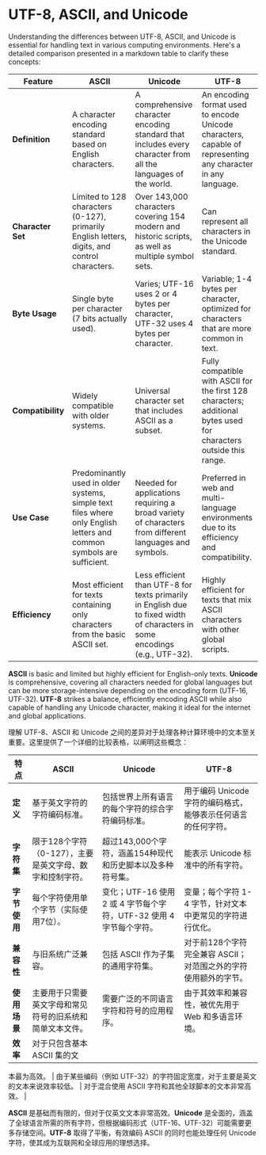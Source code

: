 # UTF-8, ASCII, and Unicode
Understanding the differences between UTF-8, ASCII, and Unicode is essential for handling text in various computing environments. Here's a detailed comparison presented in a markdown table to clarify these concepts:

| Feature                | ASCII                         | Unicode                          | UTF-8                                         |
|------------------------|-------------------------------|----------------------------------|-----------------------------------------------|
| **Definition**         | A character encoding standard based on English characters. | A comprehensive character encoding standard that includes every character from all the languages of the world. | An encoding format used to encode Unicode characters, capable of representing any character in any language. |
| **Character Set**      | Limited to 128 characters (0-127), primarily English letters, digits, and control characters. | Over 143,000 characters covering 154 modern and historic scripts, as well as multiple symbol sets. | Can represent all characters in the Unicode standard. |
| **Byte Usage**         | Single byte per character (7 bits actually used). | Varies; UTF-16 uses 2 or 4 bytes per character, UTF-32 uses 4 bytes per character. | Variable; 1-4 bytes per character, optimized for characters that are more common in text. |
| **Compatibility**      | Widely compatible with older systems. | Universal character set that includes ASCII as a subset. | Fully compatible with ASCII for the first 128 characters; additional bytes used for characters outside this range. |
| **Use Case**           | Predominantly used in older systems, simple text files where only English letters and common symbols are sufficient. | Needed for applications requiring a broad variety of characters from different languages and symbols. | Preferred in web and multi-language environments due to its efficiency and compatibility. |
| **Efficiency**         | Most efficient for texts containing only characters from the basic ASCII set. | Less efficient than UTF-8 for texts primarily in English due to fixed width of characters in some encodings (e.g., UTF-32). | Highly efficient for texts that mix ASCII characters with other global scripts. |

**ASCII** is basic and limited but highly efficient for English-only texts. **Unicode** is comprehensive, covering all characters needed for global languages but can be more storage-intensive depending on the encoding form (UTF-16, UTF-32). **UTF-8** strikes a balance, efficiently encoding ASCII while also capable of handling any Unicode character, making it ideal for the internet and global applications.

理解 UTF-8、ASCII 和 Unicode 之间的差异对于处理各种计算环境中的文本至关重要。这里提供了一个详细的比较表格，以阐明这些概念：

| 特点                    | ASCII                               | Unicode                                            | UTF-8                                           |
|------------------------|-------------------------------------|----------------------------------------------------|-------------------------------------------------|
| **定义**               | 基于英文字符的字符编码标准。                | 包括世界上所有语言的每个字符的综合字符编码标准。                       | 用于编码 Unicode 字符的编码格式，能够表示任何语言的任何字符。         |
| **字符集**             | 限于128个字符（0-127），主要是英文字母、数字和控制字符。  | 超过143,000个字符，涵盖154种现代和历史脚本以及多种符号集。            | 能表示 Unicode 标准中的所有字符。                           |
| **字节使用**           | 每个字符使用单个字节（实际使用7位）。          | 变化；UTF-16 使用 2 或 4 字节每个字符，UTF-32 使用 4 字节每个字符。 | 变量；每个字符 1-4 字节，针对文本中更常见的字符进行优化。             |
| **兼容性**             | 与旧系统广泛兼容。                        | 包括 ASCII 作为子集的通用字符集。                            | 对于前128个字符完全兼容 ASCII；对范围之外的字符使用额外的字节。      |
| **使用场景**           | 主要用于只需要英文字母和常见符号的旧系统和简单文本文件。  | 需要广泛的不同语言字符和符号的应用程序。                             | 由于其效率和兼容性，被优先用于 Web 和多语言环境。                   |
| **效率**               | 对于只包含基本 ASCII 集的文

本最为高效。          | 由于某些编码（例如 UTF-32）的字符固定宽度，对于主要是英文的文本来说效率较低。 | 对于混合使用 ASCII 字符和其他全球脚本的文本非常高效。                 |

**ASCII** 是基础而有限的，但对于仅英文文本非常高效。**Unicode** 是全面的，涵盖了全球语言所需的所有字符，但根据编码形式（UTF-16、UTF-32）可能需要更多存储空间。**UTF-8** 取得了平衡，有效编码 ASCII 的同时也能处理任何 Unicode 字符，使其成为互联网和全球应用的理想选择。
